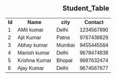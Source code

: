 <html>
<head>
<style>
table {
  font-family: arial, sans-serif;
  border-collapse: collapse;
  width: 100%;
}

td, th {
  border: 1px solid #dddddd;
  text-align: left;
  padding: 8px;
}

tr:nth-child(even) {
  background-color: #dddddd;
}
</style>
</head>
<body>

<h2>
<center>  Student_Table </center>

</h2>
<table>
  <tr> 
  <th>Id</th>
    <th>Name</th>
    <th>city</th>
    <th>Contact</th>
  </tr>
  <tr>
    <td>1</td>
    <td>AMit kumar</td>
    <td>Delhi</td>
    <td> 1234567890</td>
  </tr>
  <tr>
    <td>  2    </td>
    <td>Ajit Kumar  </td>
    <td>  Patna</td>
     <td>    9767438829  </td>
  </tr>
  <tr>
    <td> 3   </td>
    <td>  Abhay kumar  </td>
    <td> Mumbai  </td>
     <td> 9455445564     </td>
  </tr>
  <tr>
    <td>     4   </td>
    <td> Manish kumar  </td>
    <td> Delhi  </td> 
    <td>  9678474838   </td>
  </tr>
  <tr>
    <td>     5         </td>
    <td> Krishna Kumar</td>
     <td> Bhopal   </td>
      <td>   9687632474         </td>
  </tr>
  <tr>
    <td>      6   </td>
    <td>        Ajay Kumar        </td>
    <td>Delhi </td>
     <td>  9674567677    </td>
  </tr>
</table>

</body>
</html>

